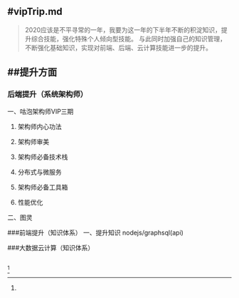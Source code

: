#vipTrip.md
---
> 2020应该是不平寻常的一年，我要为这一年的下半年不断的积淀知识，提升综合技能，强化特殊个人倾向型技能。
> 与此同时加强自己的知识管理，不断强化基础知识，实现对前端、后端、云计算技能进一步的提升。



##提升方面
---
### 后端提升（系统架构师）
一、咕泡架构师VIP三期

1. 架构师内心功法

2. 架构师审美

3. 架构师必备技术栈

4. 分布式与微服务

5. 架构师必备工具箱

6. 性能优化


二、图灵 








###前端提升（知识体系）
一、提升知识
nodejs/graphsql(api)




###大数据云计算（知识体系）















##
[^1]

[^1]: